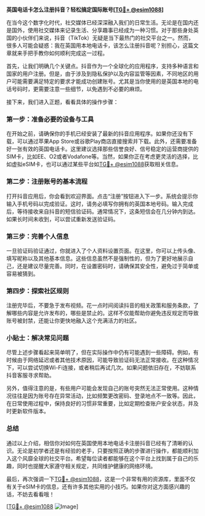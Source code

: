 **英国电话卡怎么注册抖音？轻松搞定国际账号[[TG💪+ @esim1088](https://t.me/s/esim1088)]**

在当今这个数字化时代，社交媒体已经深深融入我们的日常生活。无论是在国内还是国外，使用社交媒体来记录生活、分享趣事已经成为一种习惯。对于那些身处英国的小伙伴们来说，抖音（TikTok）无疑是当下最热门的社交平台之一。然而，很多人可能会疑惑：我在英国用本地电话卡，该怎么注册抖音呢？别担心，这篇文章就来手把手教你如何顺利完成这一过程。

首先，让我们明确几个关键点。抖音作为一个全球化的应用程序，支持多种语言和国家的用户注册。但是，由于涉及到隐私保护以及内容监管等因素，不同地区的用户可能需要满足特定的要求才能成功创建账号。尤其是当你使用的是英国本地的电话号码时，更需要注意一些细节，以免遇到不必要的麻烦。

接下来，我们进入正题，看看具体的操作步骤：

### 第一步：准备必要的设备与工具

在开始之前，请确保你的手机已经安装了最新的抖音应用程序。如果你还没有下载，可以通过苹果App Store或谷歌Play商店直接搜索并下载。此外，还需要准备好一张有效的英国电话卡。这里建议选择那些信誉良好、信号稳定的运营商提供的SIM卡，比如EE、O2或者Vodafone等。当然，如果你正在考虑更灵活的选择，比如虚拟eSIM卡，也可以通过某些平台如[TG💪+ @esim1088](https://t.me/s/esim1088)获取相关信息。

### 第二步：注册账号的基本流程

打开抖音应用后，你会看到欢迎界面。点击“注册”按钮进入下一步。系统会提示你输入手机号码以完成验证。这时，请务必填写你拥有的英国本地号码。输入完成后，等待接收来自抖音的短信验证码。通常情况下，这条短信会在几分钟内到达。如果长时间未收到，可以尝试重新发送验证码。

### 第三步：完善个人信息

一旦验证码验证通过，你就进入了个人资料设置页面。在这里，你可以上传头像、填写昵称以及其他基本信息。这些信息虽然不是强制性的，但为了更好地展示自己，还是建议尽量完善。同时，在设置密码时，请确保其安全性，避免过于简单或容易被猜到。

### 第四步：探索社区规则

注册完毕后，不要急于发布视频。花一点时间阅读抖音的相关政策和服务条款，了解哪些内容是允许发布的，哪些是禁止的。这样不仅能帮助你避免违反规定而导致账号被封禁，还能让你更快地融入这个充满活力的社区。

### 小贴士：解决常见问题

尽管上述步骤看起来简单明了，但在实际操作中仍有可能遇到一些障碍。例如，有时候由于网络延迟或者其他技术原因，可能导致验证码无法正常接收。在这种情况下，可以尝试切换Wi-Fi连接，或者稍后再试几次。如果问题依旧存在，不妨联系抖音客服寻求帮助。

另外，值得注意的是，有些用户可能会发现自己的账号突然无法正常使用。这种情况往往是因为账号存在异常活动，比如频繁更改密码、登录地点不一致等。因此，在日常使用过程中，保持良好的习惯非常重要，比如定期检查账户安全状态，并及时更新软件版本。

### 总结

通过以上介绍，相信你对如何在英国使用本地电话卡注册抖音已经有了清晰的认识。无论是初学者还是有经验的老手，只要按照正确的步骤进行操作，都能顺利加入这个风靡全球的社交平台。希望每位读者都能够在这个平台上找到属于自己的乐趣，同时也提醒大家遵守相关规定，共同维护健康的网络环境。

最后，再次强调一下[TG💪+ @esim1088](https://t.me/s/esim1088)，这是一个非常有用的资源库，里面不仅有关于eSIM卡的信息，还有许多其他实用的小技巧。如果你对这方面感兴趣的话，不妨去看看哦！

[[TG💪+ @esim1088](https://t.me/s/esim1088) ![Image](https://i.postimg.cc/4NQfJmqS/Snipaste-2025-05-13-00-14-12.png)]